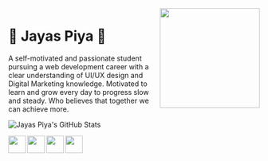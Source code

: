 <img align='right' src='https://github.com/zayazzp/zayazzp/blob/master/assets/markdown/github.gif' width='200"'>

# :pizza: Jayas Piya :pizza:

A self-motivated and passionate student pursuing a web development career with a clear understanding of UI/UX design and Digital Marketing knowledge. Motivated to learn and grow every day to progress slow and steady. Who believes that together we can achieve more.

![Jayas Piya's GitHub Stats](https://github-readme-stats.vercel.app/api?username=zayazzp&show_icons=true&include_all_commits=false)

[<img align='left' src='https://github.com/zayazzp/zayazzp/blob/master/assets/icons/facebook.png' width='35"'>][facebook]
[<img align='left' src='https://github.com/zayazzp/zayazzp/blob/master/assets/icons/instagram.png' width='35"'>][instagram]
[<img align='left' src='https://github.com/zayazzp/zayazzp/blob/master/assets/icons/linkedin.png' width='35"'>][linkedin]
[<img align='left' src='https://github.com/zayazzp/zayazzp/blob/master/assets/icons/twitter.png' width='35"'>][twitter]

[facebook]: https://www.facebook.com/Zayazz.p
[instagram]: https://www.instagram.com/zayazz.p/
[linkedin]: https://www.linkedin.com/in/jayas-piya-b58040159/
[twitter]: https://twitter.com/PiyaJayas
